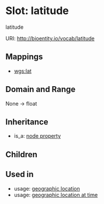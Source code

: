 # Slot: latitude


latitude

URI: http://bioentity.io/vocab/latitude
## Mappings

 * [wgs:lat](http://purl.obolibrary.org/obo/wgs_lat)
## Domain and Range

None -> float
## Inheritance

 *  is_a: [node property](node_property.md)
## Children

## Used in

 *  usage: [geographic location](GeographicLocation.md)
 *  usage: [geographic location at time](GeographicLocationAtTime.md)
